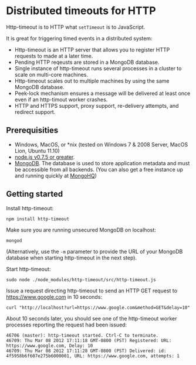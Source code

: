 # Distributed timeouts for HTTP

Http-timeout is to HTTP what ```setTimeout``` is to JavaScript. 

It is great for triggering timed events in a distributed system:

- Http-timeout is an HTTP server that allows you to register HTTP requests to made at a later time.
- Pending HTTP reqeusts are stored in a MongoDB database.
- Single instance of http-timeout runs several processes in a cluster to scale on multi-core machines.
- Http-timeout scales out to multiple machines by using the same MongoDB database.
- Peek-lock mechanism ensures a message will be delivered at least once even if an http-timout worker crashes.
- HTTP and HTTPS support, proxy support, re-delivery attempts, and redirect support.

## Prerequisities

- Windows, MacOS, or *nix (tested on Windows 7 & 2008 Server, MacOS Lion, Ubuntu 11.10)
- [node.js v0.7.5 or greater](http://nodejs.org/dist/). 
- [MongoDB](http://www.mongodb.org/downloads). The database is used to store application metadata and must be 
accessible from all backends. (You can also get a free instance up and running quickly at [MongoHQ](https://mongohq.com/home))

## Getting started

Install http-timeout:

```
npm install http-timeout
```

Make sure you are running unsecured MongoDB on localhost:

```
mongod
```

(Alternatively, use the ```-m``` parameter to provide the URL of your MongoDB database when starting http-timeout in the next step).

Start http-timeout:

```
sudo node ./node_modules/http-timeout/src/http-timeout.js
```

Issue a request directing http-timeout to send an HTTP GET request to https://www.google.com in 10 seconds:

```
curl "http://localhost?url=https://www.google.com&method=GET&delay=10"
```

About 10 seconds later, you should see one of the http-timeout worker processes reporting the request had been issued:

```
46706 (master): http-timeout started. Ctrl-C to terminate.
46709: Thu Mar 08 2012 17:11:18 GMT-0800 (PST) Registered: URL: https://www.google.com, Delay: 10
46709: Thu Mar 08 2012 17:11:28 GMT-0800 (PST) Delivered: id: 4f5958b6f607e275b6000001, URL: https://www.google.com, attempts: 1
```

